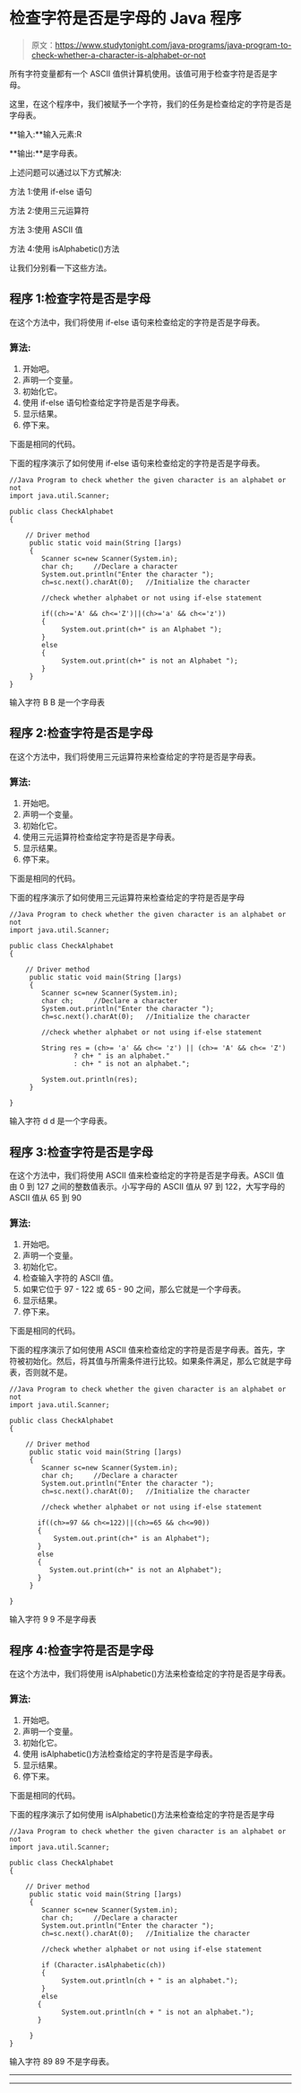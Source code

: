 # 检查字符是否是字母的 Java 程序

> 原文：<https://www.studytonight.com/java-programs/java-program-to-check-whether-a-character-is-alphabet-or-not>

所有字符变量都有一个 ASCII 值供计算机使用。该值可用于检查字符是否是字母。

这里，在这个程序中，我们被赋予一个字符，我们的任务是检查给定的字符是否是字母表。

**输入:**输入元素:R

**输出:**是字母表。

上述问题可以通过以下方式解决:

方法 1:使用 if-else 语句

方法 2:使用三元运算符

方法 3:使用 ASCII 值

方法 4:使用 isAlphabetic()方法

让我们分别看一下这些方法。

## 程序 1:检查字符是否是字母

在这个方法中，我们将使用 if-else 语句来检查给定的字符是否是字母表。

### 算法:

1.  开始吧。
2.  声明一个变量。
3.  初始化它。
4.  使用 if-else 语句检查给定字符是否是字母表。
5.  显示结果。
6.  停下来。

下面是相同的代码。

下面的程序演示了如何使用 if-else 语句来检查给定的字符是否是字母表。

```
//Java Program to check whether the given character is an alphabet or not
import java.util.Scanner;

public class CheckAlphabet
{

    // Driver method
     public static void main(String []args)
     {
        Scanner sc=new Scanner(System.in);
        char ch;     //Declare a character
        System.out.println("Enter the character ");
        ch=sc.next().charAt(0);   //Initialize the character

        //check whether alphabet or not using if-else statement

        if((ch>='A' && ch<='Z')||(ch>='a' && ch<='z'))
        {
             System.out.print(ch+" is an Alphabet ");
        }
        else
        {
             System.out.print(ch+" is not an Alphabet ");
        }
     }   
}
```

输入字符 B
B 是一个字母表

## 程序 2:检查字符是否是字母

在这个方法中，我们将使用三元运算符来检查给定的字符是否是字母表。

### 算法:

1.  开始吧。
2.  声明一个变量。
3.  初始化它。
4.  使用三元运算符检查给定字符是否是字母表。
5.  显示结果。
6.  停下来。

下面是相同的代码。

下面的程序演示了如何使用三元运算符来检查给定的字符是否是字母

```
//Java Program to check whether the given character is an alphabet or not
import java.util.Scanner;

public class CheckAlphabet
{

    // Driver method
     public static void main(String []args)
     {
        Scanner sc=new Scanner(System.in);
        char ch;     //Declare a character
        System.out.println("Enter the character ");
        ch=sc.next().charAt(0);   //Initialize the character

        //check whether alphabet or not using if-else statement

        String res = (ch>= 'a' && ch<= 'z') || (ch>= 'A' && ch<= 'Z')
                ? ch+ " is an alphabet."
                : ch+ " is not an alphabet.";

        System.out.println(res);
     }

}
```

输入字符 d
d 是一个字母表。

## 程序 3:检查字符是否是字母

在这个方法中，我们将使用 ASCII 值来检查给定的字符是否是字母表。ASCII 值由 0 到 127 之间的整数值表示。小写字母的 ASCII 值从 97 到 122，大写字母的 ASCII 值从 65 到 90

### 算法:

1.  开始吧。
2.  声明一个变量。
3.  初始化它。
4.  检查输入字符的 ASCII 值。
5.  如果它位于 97 - 122 或 65 - 90 之间，那么它就是一个字母表。
6.  显示结果。
7.  停下来。

下面是相同的代码。

下面的程序演示了如何使用 ASCII 值来检查给定的字符是否是字母表。首先，字符被初始化。然后，将其值与所需条件进行比较。如果条件满足，那么它就是字母表，否则就不是。

```
//Java Program to check whether the given character is an alphabet or not
import java.util.Scanner;

public class CheckAlphabet
{

    // Driver method
     public static void main(String []args)
     {
        Scanner sc=new Scanner(System.in);
        char ch;     //Declare a character
        System.out.println("Enter the character ");
        ch=sc.next().charAt(0);   //Initialize the character

        //check whether alphabet or not using if-else statement

       if((ch>=97 && ch<=122)||(ch>=65 && ch<=90))
       {
           System.out.print(ch+" is an Alphabet");
       }
       else
       {
          System.out.print(ch+" is not an Alphabet");
       }
     }

}
```

输入字符 9
9 不是字母表

## 程序 4:检查字符是否是字母

在这个方法中，我们将使用 isAlphabetic()方法来检查给定的字符是否是字母表。

### 算法:

1.  开始吧。
2.  声明一个变量。
3.  初始化它。
4.  使用 isAlphabetic()方法检查给定的字符是否是字母表。
5.  显示结果。
6.  停下来。

下面是相同的代码。

下面的程序演示了如何使用 isAlphabetic()方法来检查给定的字符是否是字母

```
//Java Program to check whether the given character is an alphabet or not
import java.util.Scanner;

public class CheckAlphabet
{

    // Driver method
     public static void main(String []args)
     {
        Scanner sc=new Scanner(System.in);
        char ch;     //Declare a character
        System.out.println("Enter the character ");
        ch=sc.next().charAt(0);   //Initialize the character

        //check whether alphabet or not using if-else statement

        if (Character.isAlphabetic(ch)) 
        {
             System.out.println(ch + " is an alphabet.");
        }
        else 
       {
             System.out.println(ch + " is not an alphabet.");
       }

     }  
}
```

输入字符 89
89 不是字母表。

* * *

* * *
